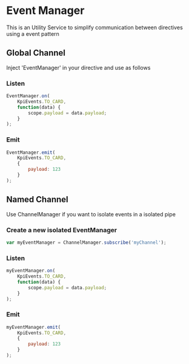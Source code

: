 # Event Manager

This is an Utility Service to simplify communication between directives using a event pattern

## Global Channel

Inject 'EventManager' in your directive and use as follows

### Listen
```js
EventManager.on(
    KpiEvents.TO_CARD,
    function(data) {
        scope.payload = data.payload;
    }
);
```

### Emit
```js
EventManager.emit(
    KpiEvents.TO_CARD,
    {
        payload: 123
    }
);
```


## Named Channel

Use ChannelManager if you want to isolate events in a isolated pipe

### Create a new isolated EventManager
```js
var myEventManager = ChannelManager.subscribe('myChannel');
```


### Listen
```js
myEventManager.on(
    KpiEvents.TO_CARD,
    function(data) {
        scope.payload = data.payload;
    }
);
```

### Emit
```js
myEventManager.emit(
    KpiEvents.TO_CARD,
    {
        payload: 123
    }
);
```
